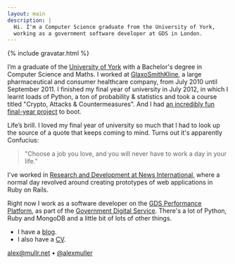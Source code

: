 ```yaml
---
layout: main
description: |
  Hi. I'm a Computer Science graduate from the University of York,
  working as a government software developer at GDS in London.
---
```


{% include gravatar.html %}

I’m a graduate of the [University of York][york] with a Bachelor's degree in
Computer Science and Maths. I worked at [GlaxoSmithKline][gsk], a large
pharmaceutical and consumer healthcare company, from July 2010 until September
2011. I finished my final year of university in July 2012, in which I learnt
loads of Python, a ton of probability & statistics and took a course titled
"Crypto, Attacks & Countermeasures". And I had [an incredibly fun final-year
project][csproj] to boot.

Life’s brill. I loved my final year of university so much that I had to look
up the source of a quote that keeps coming to mind. Turns out it's apparently
Confucius:

> "Choose a job you love, and you will never have to work a day in
> your life."

I've worked in [Research and Development at News International][newsintrd],
where a normal day revolved around creating prototypes of web applications in
Ruby on Rails.

<!-- Not many days were normal, though.
     There's that time we made an internet-controlled piñata. -->

Right now I work as a software developer on the [GDS Performance
Platform][performanceplatform], as part of the [Government Digital
Service][gds]. There's a lot of Python, Ruby and MongoDB and a little
bit of lots of other things.

- I have a [blog][].
- I also have a [CV][].

<alex@mullr.net> &bull; [@alexmuller][twitter]

[york]: http://www.york.ac.uk/
[csproj]: /blog/2012/03/constrained-optimisation-allocate-modules-york/
[blog]: /blog/
[cv]: /cv/
[twitter]: https://twitter.com/alexmuller

[gsk]: http://www.gsk.com/

[newsintrd]: http://labs.newsint.co.uk/

[performanceplatform]: https://www.gov.uk/performance
[gds]: http://digital.cabinetoffice.gov.uk/
